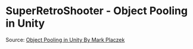 # SuperRetroShooter - Object Pooling in Unity

Source: [Object Pooling in Unity By Mark Placzek](https://www.raywenderlich.com/847-object-pooling-in-unity)

